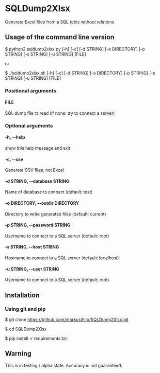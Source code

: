 # SQLDump2Xlsx

Generate Excel files from a SQL table without relations

## Usage of the command line version

$ python3 sqldump2xlsx.py [-h] [-c] [-d STRING] [-o DIRECTORY] [-p STRING] [-s STRING] [-u STRING] [FILE]

or

$ ./sqldump2xlsx.sh [-h] [-c] [-d STRING] [-o DIRECTORY] [-p STRING] [-s STRING] [-u STRING] [FILE]

### Positional arguments

#### FILE
SQL dump file to read (if none: try to connect a server)

### Optional arguments

####  -h, --help
show this help message and exit
####  -c, --csv
Generate CSV files, not Excel
####  -d STRING, --database STRING
Name of database to connect (default: test)
####  -o DIRECTORY, --outdir DIRECTORY
Directory to write generated files (default: current)
####  -p STRING, --password STRING
Username to connect to a SQL server (default: root)
####  -s STRING, --host STRING
Hostname to connect to a SQL server (default: localhost)
####  -u STRING, --user STRING
Username to connect to a SQL server (default: root)

## Installation

### Using git and pip

$ git clone https://github.com/markusthilo/SQLDump2Xlsx.git

$ cd SQLDump2Xlsx

$ pip install -r requirements.txt

## Warning

This is in testing / alpha state. Accuracy is not guaranteed.
